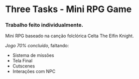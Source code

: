 # Three Tasks - Mini RPG Game
### Trabalho feito individualmente.

Mini RPG baseado na canção folclórica Celta The Elfin Knight.

*Jogo 70% concluído*, faltando:
* Sistema de missões
* Tela Final
* Cutscenes
* Interações com NPC
